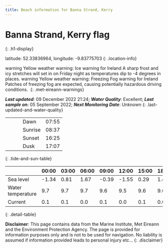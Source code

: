 ```yaml
---
title: Beach information for Banna Strand, Kerry
---
```

# Banna Strand, Kerry <span class="material-icons blue-flag" alt="This a Blue Flag beach">flag</span>
{: .h1-display}

latitude: 52.33836964, longitude: -9.83775703
{: .location-info}

<span class="material-icons yellow-warning">warning</span>&nbsp;Yellow weather warning: Ice warning for Ireland A sharp frost and icy stretches will set in on Friday night as temperatures dip to -4 degrees in places.&nbsp;<span class="material-icons yellow-warning">warning</span>&nbsp;Yellow weather warning: Freezing Fog warning for Ireland Patches of freezing fog are expected, causing potentially hazardous driving conditions.&nbsp;
{: .met-eireann-warnings}

___Last updated___: 09 December 2022 21:24; ___Water Quality___: Excellent;
___Last sample on___: 05 September 2022; ___Next Monitoring Date___: Unknown
{: .last-updated-and-water-quality}

|   |   |   |   |   |
|---|---|---|---|---|
|   |   |   | Dawn  | 07:55 |
|   |   |   | Sunrise  | 08:37 |
|   |   |   | Sunset  | 16:25 |
|   |   |   | Dusk  | 17:07 |
{: .tide-and-sun-table}

<div></div>

| | 00:00 | 03:00 | 06:00 | 09:00 | 12:00 | 15:00 | 18:00 | 21:00 |
|---|---|---|---|---|---|---|---|---|
| Sea level | -1.34 | 0.81 | 1.67 | -0.39| -1.55 | 0.29 | 1.45 | -0.19 |
| Water temperature | 9.7 | 9.7 | 9.7 | 9.6 | 9.5 | 9.6 | 9.6 | 9.5 |
| Current | 0.1 | 0.1 | 0.0 | 0.1 | 0.0| 0.1 | 0.0 | 0.1 |
{: .detail-table}

__Disclaimer__: This page contains data from the Marine Institute,
Met Eireann and the Environment Protection Agency. The page is provided for
information purposes only and is not to be used for navigation. No liability
is assumed if information provided leads to personal injury etc...
{: .disclaimer}